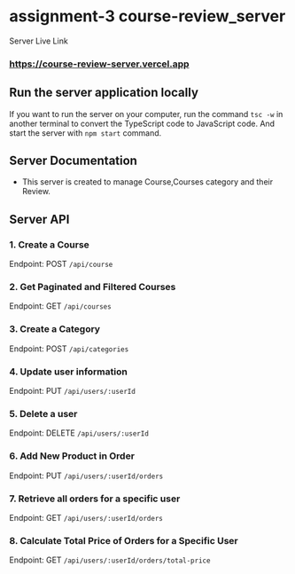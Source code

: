 # assignment-3 course-review_server

Server Live Link

### https://course-review-server.vercel.app

## Run the server application locally

If you want to run the server on your computer, run the command `tsc -w` in another terminal to convert the TypeScript code to JavaScript code. And start the server with `npm start` command.

## Server Documentation

- This server is created to manage Course,Courses category and their Review.

## Server API

### 1. Create a Course

Endpoint: POST `/api/course`

### 2. Get Paginated and Filtered Courses

Endpoint: GET `/api/courses`

### 3. Create a Category

Endpoint: POST `/api/categories`

### 4. Update user information

Endpoint: PUT `/api/users/:userId`

### 5. Delete a user

Endpoint: DELETE `/api/users/:userId`

### 6. Add New Product in Order

Endpoint: PUT `/api/users/:userId/orders`

### 7. Retrieve all orders for a specific user

Endpoint: GET `/api/users/:userId/orders`

### 8. Calculate Total Price of Orders for a Specific User

Endpoint: GET `/api/users/:userId/orders/total-price`
